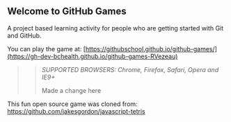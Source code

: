 ## Welcome to GitHub Games

A project based learning activity for people who are getting started with Git and GitHub.

You can play the game at: [https://githubschool.github.io/github-games/](https://gh-dev-bchealth.github.io/github-games-RVezeau)

>> _*SUPPORTED BROWSERS*: Chrome, Firefox, Safari, Opera and IE9+_
>>
>> Made a change here

This fun open source game was cloned from: https://github.com/jakesgordon/javascript-tetris
